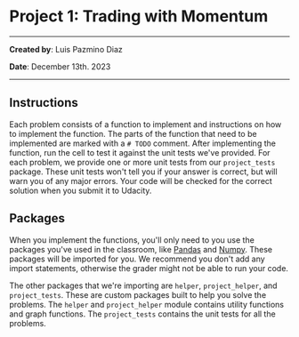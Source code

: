 # Project 1: Trading with Momentum

---

**Created by**: Luis Pazmino Diaz

**Date**: December 13th. 2023

---

## Instructions

Each problem consists of a function to implement and instructions on how to implement the function. The parts of the function that need to be implemented are marked with a `# TODO` comment. After implementing the function, run the cell to test it against the unit tests we've provided. For each problem, we provide one or more unit tests from our `project_tests` package. These unit tests won't tell you if your answer is correct, but will warn you of any major errors. Your code will be checked for the correct solution when you submit it to Udacity.

## Packages

When you implement the functions, you'll only need to you use the packages you've used in the classroom, like [Pandas](https://pandas.pydata.org/) and [Numpy](http://www.numpy.org/). These packages will be imported for you. We recommend you don't add any import statements, otherwise the grader might not be able to run your code.

The other packages that we're importing are `helper`, `project_helper`, and `project_tests`. These are custom packages built to help you solve the problems. The `helper` and `project_helper` module contains utility functions and graph functions. The `project_tests` contains the unit tests for all the problems.
